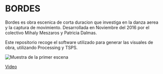 # BORDES
Bordes es obra escenica de corta duracion que investiga en la danza aerea y la captura de movimiento. Desarrollada en Noviembre del 2016 por el colectivo Mihaly Meszaros y Patricia Dalmas.

Este repositorio recoge el software utilizado para generar las visuales de obra, utilizando Processing y TSPS.

![Muestra de la primer escena](bordesgif.gif)

 [Video](https://www.youtube.com/watch?v=W9UBxlIc4K8)




